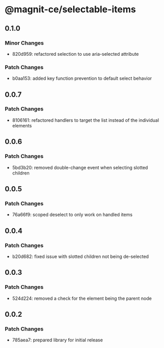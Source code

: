 # @magnit-ce/selectable-items

## 0.1.0

### Minor Changes

- 820d959: refactored selection to use aria-selected attribute

### Patch Changes

- b0aa153: added key function prevention to default select behavior

## 0.0.7

### Patch Changes

- 8106161: refactored handlers to target the list instead of the individual elements

## 0.0.6

### Patch Changes

- 5bd3b20: removed double-change event when selecting slotted children

## 0.0.5

### Patch Changes

- 76a66f9: scoped deselect to only work on handled items

## 0.0.4

### Patch Changes

- b20d682: fixed issue with slotted children not being de-selected

## 0.0.3

### Patch Changes

- 524d224: removed a check for the element being the parent node

## 0.0.2

### Patch Changes

- 785aea7: prepared library for initial release

